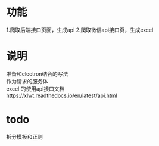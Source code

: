 # 功能
1.爬取后端接口页面，生成api
2.爬取微信api接口页，生成excel	
# 说明  
准备和electron结合的写法    
作为请求的服务体  
excel 的使用api接口文档		
https://xlwt.readthedocs.io/en/latest/api.html      
# todo  
拆分模板和正则      

